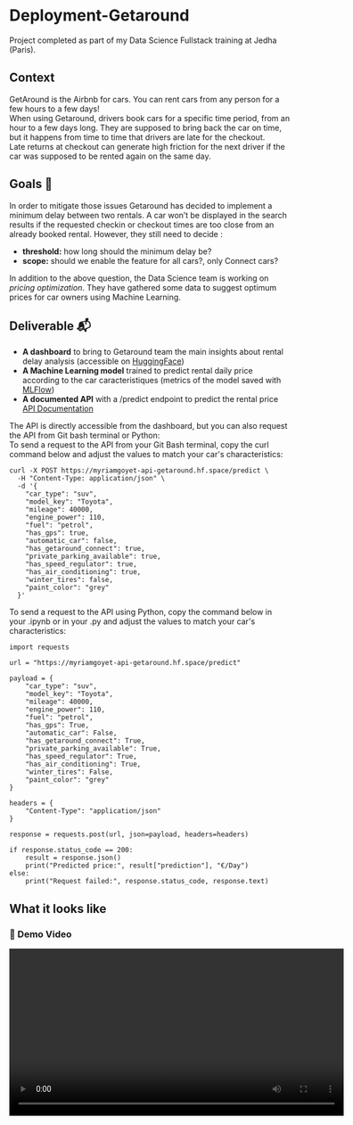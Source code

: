 # Deployment-Getaround
Project completed as part of my Data Science Fullstack training at Jedha (Paris).

## Context 
GetAround is the Airbnb for cars. You can rent cars from any person for a few hours to a few days!     
When using Getaround, drivers book cars for a specific time period, from an hour to a few days long. They are supposed to bring back the car on time, but it happens from time to time that drivers are late for the checkout.     
Late returns at checkout can generate high friction for the next driver if the car was supposed to be rented again on the same day.

## Goals 🎯

In order to mitigate those issues Getaround has decided to implement a minimum delay between two rentals. A car won’t be displayed in the search results if the requested checkin or checkout times are too close from an already booked rental.
However, they still need to decide :
* **threshold:** how long should the minimum delay be?
* **scope:** should we enable the feature for all cars?, only Connect cars?

In addition to the above question, the Data Science team is working on *pricing optimization*. They have gathered some data to suggest optimum prices for car owners using Machine Learning. 

## Deliverable 📬

- **A dashboard** to bring to Getaround team the main insights about rental delay analysis (accessible on [HuggingFace](https://huggingface.co/spaces/myriamgoyet/Getaround_dashboard))
- **A Machine Learning model** trained to predict rental daily price according to the car caracteristiques (metrics of the model saved with [MLFlow](https://myriamgoyet-mlflow-getaround.hf.space/#/experiments/2?viewStateShareKey=18ffe60a67aa365fe49c7306d732974666332474b1684e47b8a1af1298c6cf2c&compareRunsMode=TABLE))
- **A documented API** with a /predict endpoint to predict the rental price [API Documentation](https://myriamgoyet-api-getaround.hf.space/docs)

The API is directly accessible from the dashboard, but you can also request the API from Git bash terminal or Python:   
To send a request to the API from your Git Bash terminal, copy the curl command below and adjust the values to match your car's characteristics:
```
curl -X POST https://myriamgoyet-api-getaround.hf.space/predict \
  -H "Content-Type: application/json" \
  -d '{
    "car_type": "suv",
    "model_key": "Toyota",
    "mileage": 40000,
    "engine_power": 110,
    "fuel": "petrol",
    "has_gps": true,
    "automatic_car": false,
    "has_getaround_connect": true,
    "private_parking_available": true,
    "has_speed_regulator": true,
    "has_air_conditioning": true,
    "winter_tires": false,
    "paint_color": "grey"
  }'
```
To send a request to the API using Python, copy the command below in your .ipynb or in your .py and adjust the values to match your car's characteristics:
```
import requests

url = "https://myriamgoyet-api-getaround.hf.space/predict"

payload = {
    "car_type": "suv",
    "model_key": "Toyota",
    "mileage": 40000,
    "engine_power": 110,
    "fuel": "petrol",
    "has_gps": True,
    "automatic_car": False,
    "has_getaround_connect": True,
    "private_parking_available": True,
    "has_speed_regulator": True,
    "has_air_conditioning": True,
    "winter_tires": False,
    "paint_color": "grey"
}

headers = {
    "Content-Type": "application/json"
}

response = requests.post(url, json=payload, headers=headers)

if response.status_code == 200:
    result = response.json()
    print("Predicted price:", result["prediction"], "€/Day")
else:
    print("Request failed:", response.status_code, response.text)
```

## What it looks like
### 🎥 Demo Video

<video src="Dashboard streamlit/streamlit-app-2025-07-14-19-07-93.webm" controls width="600"></video>

